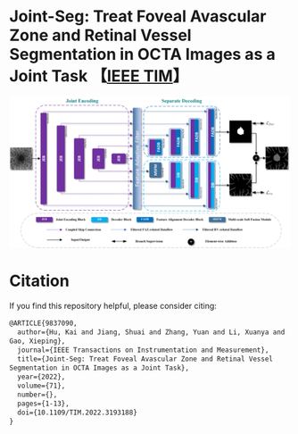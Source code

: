 # Joint-Seg: Treat Foveal Avascular Zone and Retinal Vessel Segmentation in OCTA Images as a Joint Task 【[IEEE TIM](https://ieeexplore.ieee.org/document/9837090)】

![](Joint-Seg.png)

# Citation
If you find this repository helpful, please consider citing:
```
@ARTICLE{9837090,
  author={Hu, Kai and Jiang, Shuai and Zhang, Yuan and Li, Xuanya and Gao, Xieping},
  journal={IEEE Transactions on Instrumentation and Measurement}, 
  title={Joint-Seg: Treat Foveal Avascular Zone and Retinal Vessel Segmentation in OCTA Images as a Joint Task}, 
  year={2022},
  volume={71},
  number={},
  pages={1-13},
  doi={10.1109/TIM.2022.3193188}
}
```
